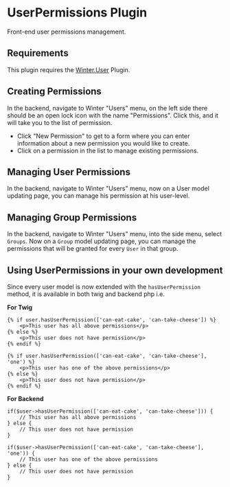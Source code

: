 # UserPermissions Plugin

Front-end user permissions management.

## Requirements

This plugin requires the [Winter.User](https://github.com/wintercms/wn-user-plugin) Plugin.

## Creating Permissions

In the backend, navigate to Winter "Users" menu, on the left side there should
be an open lock icon with the name "Permissions". Click this, and it will take you
to the list of permission.
- Click "New Permission" to get to a form where you can enter information about a new
permission you would like to create.
- Click on a permission in the list to manage existing permissions.

## Managing User Permissions

In the backend, navigate to Winter "Users" menu, now on a User model updating page,
you can manage his permission at his user-level.

## Managing Group Permissions

In the backend, navigate to Winter "Users" menu, into the side menu, select `Groups`.
Now on a `Group` model updating page,
you can manage the permissions that will be granted for every `User` in that group.

## Using UserPermissions in your own development

Since every user model is now extended with the `hasUserPermission` method,
it is available in both twig and backend php i.e.

**For Twig**

    {% if user.hasUserPermission(['can-eat-cake', 'can-take-cheese']) %}
        <p>This user has all above permissions</p>
    {% else %}
        <p>This user does not have permission</p>
    {% endif %}

    {% if user.hasUserPermission(['can-eat-cake', 'can-take-cheese'], 'one') %}
        <p>This user has one of the above permissions</p>
    {% else %}
        <p>This user does not have permission</p>
    {% endif %}

**For Backend**

    if($user->hasUserPermission(['can-eat-cake', 'can-take-cheese'])) {
        // This user has all above permissions
    } else {
        // This user does not have permission
    }

    if($user->hasUserPermission(['can-eat-cake', 'can-take-cheese'], 'one')) {
        // This user has one of the above permissions
    } else {
        // This user does not have permission
    }

